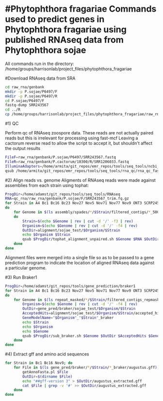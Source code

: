 #Phytophthora fragariae
Commands used to predict genes in Phytophthora fragariae using published RNAseq data from Phytophthora sojae
====================

All commands run in the directory:
/home/groups/harrisonlab/project_files/phytophthora_fragariae

#Download RNAseq data from SRA

```bash
cd raw_rna/genbank
mkdir -p P.sojae/P6497/F
mkdir -p P.sojae/P6497/R
cd P.sojae/P6497/F
fastq-dump SRR243567
cd ../R
cp /home/groups/harrisonlab/project_files/phytophthora_fragariae/raw_rna/genbank/P.cactorum/10300/R/SRR1206033.fastq
```

#1) QC

Perform qc of RNAseq zoospore data. These reads are not actually paired reads but this is irrelevant for processing using fast-mcf
Leaving a cactorum reverse read to allow the script to accept it, but shouldn't affect the output results
```bash
FileF=raw_rna/genbank/P.sojae/P6497/SRR243567.fastq
FileR=raw_rna/genbank/P.cactorum/10300/R/SRR1206033.fastq
IlluminaAdapters=/home/armita/git_repos/emr_repos/tools/seq_tools/ncbi_adapters.fa
qsub /home/armita/git_repos/emr_repos/tools/seq_tools/rna_qc/rna_qc_fastq-mcf.sh $FileF $FileR $IlluminaAdapters RNA
```

#2) Align reads vs. genome
Aligments of RNAseq reads were made against assemblies from each strain using tophat:

```bash
ProgDir=/home/adamst/git_repos/tools/seq_tools/RNAseq
RNA=qc_rna/raw_rna/genbank/P.sojae/F/SRR243567_trim.fq.gz
for Strain in A4 Bc1 Bc16 Bc23 Nov27 Nov5 Nov71 Nov77 Nov9 ONT3 SCRP245_v2
do
    for Genome in $(ls assembly/spades/*/$Strain/filtered_contigs/*_500bp_renamed.fasta)
    do
        Strain=$(echo $Genome | rev | cut -d '/' -f3 | rev)
        Organism=$(echo $Genome | rev | cut -d '/' -f4 | rev)
        OutDir=alignment/sojae_test/$Organism/$Strain
        echo $Organism $Strain
        qsub $ProgDir/tophat_alignment_unpaired.sh $Genome $RNA $OutDir
    done
done
```

Alignment files were merged into a single file so as to be passed to a gene prediction program to indicate the location of aligned RNAseq data against a particular genome.

<!--
```bash
	for StrainDir in $(ls -d alignment/*/*); do
		Strain=$(echo $StrainDir | rev | cut -d '/' -f1 | rev)
		ls alignment/*/$Strain/accepted_hits.bam > bamlist.txt
		mkdir -p $StrainDir/merged
		bamtools merge -list bamlist.txt -out $StrainDir/merged
	done
```
 -->

#3) Run Braker1

```bash
ProgDir=/home/adamst/git_repos/tools/gene_prediction/braker1
for Strain in A4 Bc1 Bc16 Bc23 Nov27 Nov5 Nov71 Nov77 Nov9 ONT3 SCRP245_v2
do
    for Genome in $(ls repeat_masked/*/$Strain/filtered_contigs_repmask/*_contigs_unmasked.fa); do
        Organism=$(echo $Genome | rev | cut -d '/' -f4 | rev)
        OutDir=gene_pred/braker/sojae_test/$Organism/$Strain
        AcceptedHits=alignment/sojae_test/$Organism/$Strain/accepted_hits.bam
        GeneModelName="$Organism"_"$Strain"_braker
        echo $Strain
        echo $Organism
        echo $Genome
        qsub $ProgDir/sub_braker.sh $Genome $OutDir $AcceptedHits $GeneModelName
    done
done
```

#4) Extract gff and amino acid sequences

```bash
for Strain in Bc1 Bc16 Nov9; do
    for File in $(ls gene_pred/braker/*/$Strain/*_braker/augustus.gff); do
        getAnnoFasta.pl $File
        OutDir=$(dirname $File)
        echo "##gff-version 3" > $OutDir/augustus_extracted.gff
        cat $File | grep -v '#' >> $OutDir/augustus_extracted.gff
    done
done
```
